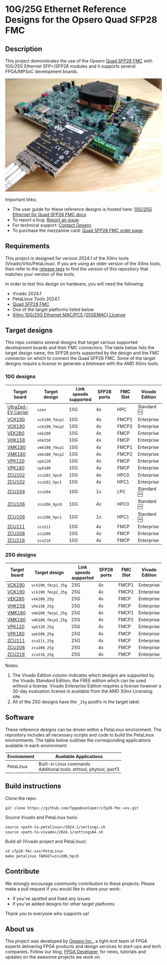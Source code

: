 # 10G/25G Ethernet Reference Designs for the Opsero Quad SFP28 FMC

## Description

This project demonstrates the use of the Opsero [Quad SFP28 FMC] with 10G/25G Ethernet SFP+/SFP28 modules
and it supports several FPGA/MPSoC development boards.

![Quad SFP28 FMC with VEK280](docs/source/images/quad-sfp28-fmc-vek280.jpg "Quad SFP28 FMC with VEK280")

Important links:

* The user guide for these reference designs is hosted here: [10G/25G Ethernet for Quad SFP28 FMC docs](https://sfp28-xxv.ethernetfmc.com "10G/25G Ethernet for Quad SFP28 FMC docs")
* To report a bug: [Report an issue](https://github.com/fpgadeveloper/sfp28-fmc-xxv/issues "Report an issue").
* For technical support: [Contact Opsero](https://opsero.com/contact-us "Contact Opsero").
* To purchase the mezzanine card: [Quad SFP28 FMC order page](https://opsero.com/product/quad-sfp28-fmc "Quad SFP28 FMC order page").

## Requirements

This project is designed for version 2024.1 of the Xilinx tools (Vivado/Vitis/PetaLinux). 
If you are using an older version of the Xilinx tools, then refer to the 
[release tags](https://github.com/fpgadeveloper/sfp28-fmc-xxv/tags "releases")
to find the version of this repository that matches your version of the tools.

In order to test this design on hardware, you will need the following:

* Vivado 2024.1
* PetaLinux Tools 2024.1
* [Quad SFP28 FMC]
* One of the target platforms listed below
* [Xilinx 10G/25G Ethernet MAC/PCS (25GEMAC) License](https://www.xilinx.com/products/intellectual-property/ef-di-25gemac.html)

## Target designs

This repo contains several designs that target various supported development boards and their
FMC connectors. The table below lists the target design name, the SFP28 ports supported by the design and 
the FMC connector on which to connect the Quad SFP28 FMC. Some of the target designs
require a license to generate a bitstream with the AMD Xilinx tools.

<!-- updater start -->
### 10G designs

| Target board          | Target design      | Link speeds <br> supported | SFP28 ports | FMC Slot    | Vivado<br> Edition |
|-----------------------|--------------------|------------|-------------|-------------|-------|
| [UltraZed-EV Carrier] | `uzev`             | 10G        | 4x          | HPC         | Standard :free: |
| [VCK190]              | `vck190_fmcp1`     | 10G        | 4x          | FMCP1       | Enterprise |
| [VCK190]              | `vck190_fmcp2`     | 10G        | 4x          | FMCP2       | Enterprise |
| [VEK280]              | `vek280`           | 10G        | 4x          | FMCP        | Enterprise |
| [VHK158]              | `vhk158`           | 10G        | 4x          | FMCP        | Enterprise |
| [VMK180]              | `vmk180_fmcp1`     | 10G        | 4x          | FMCP1       | Enterprise |
| [VMK180]              | `vmk180_fmcp2`     | 10G        | 4x          | FMCP2       | Enterprise |
| [VPK120]              | `vpk120`           | 10G        | 4x          | FMCP        | Enterprise |
| [VPK180]              | `vpk180`           | 10G        | 4x          | FMCP        | Enterprise |
| [ZCU102]              | `zcu102_hpc0`      | 10G        | 4x          | HPC0        | Enterprise |
| [ZCU102]              | `zcu102_hpc1`      | 10G        | 4x          | HPC1        | Enterprise |
| [ZCU104]              | `zcu104`           | 10G        | 1x          | LPC         | Standard :free: |
| [ZCU106]              | `zcu106_hpc0`      | 10G        | 4x          | HPC0        | Standard :free: |
| [ZCU106]              | `zcu106_hpc1`      | 10G        | 1x          | HPC1        | Standard :free: |
| [ZCU111]              | `zcu111`           | 10G        | 4x          | FMCP        | Enterprise |
| [ZCU208]              | `zcu208`           | 10G        | 4x          | FMCP        | Enterprise |
| [ZCU216]              | `zcu216`           | 10G        | 4x          | FMCP        | Enterprise |

### 25G designs

| Target board          | Target design      | Link speeds <br> supported | SFP28 ports | FMC Slot    | Vivado<br> Edition |
|-----------------------|--------------------|------------|-------------|-------------|-------|
| [VCK190]              | `vck190_fmcp1_25g` | 25G        | 4x          | FMCP1       | Enterprise |
| [VCK190]              | `vck190_fmcp2_25g` | 25G        | 4x          | FMCP2       | Enterprise |
| [VEK280]              | `vek280_25g`       | 25G        | 4x          | FMCP        | Enterprise |
| [VHK158]              | `vhk158_25g`       | 25G        | 4x          | FMCP        | Enterprise |
| [VMK180]              | `vmk180_fmcp1_25g` | 25G        | 4x          | FMCP1       | Enterprise |
| [VMK180]              | `vmk180_fmcp2_25g` | 25G        | 4x          | FMCP2       | Enterprise |
| [VPK120]              | `vpk120_25g`       | 25G        | 4x          | FMCP        | Enterprise |
| [VPK180]              | `vpk180_25g`       | 25G        | 4x          | FMCP        | Enterprise |
| [ZCU111]              | `zcu111_25g`       | 25G        | 4x          | FMCP        | Enterprise |
| [ZCU208]              | `zcu208_25g`       | 25G        | 4x          | FMCP        | Enterprise |
| [ZCU216]              | `zcu216_25g`       | 25G        | 4x          | FMCP        | Enterprise |

[UltraZed-EV Carrier]: https://www.xilinx.com/products/boards-and-kits/1-1s78dxb.html
[VCK190]: https://www.xilinx.com/vck190
[VEK280]: https://www.xilinx.com/vek280
[VHK158]: https://www.xilinx.com/vhk158
[VMK180]: https://www.xilinx.com/vmk180
[VPK120]: https://www.xilinx.com/vpk120
[VPK180]: https://www.xilinx.com/vpk180
[ZCU102]: https://www.xilinx.com/zcu102
[ZCU104]: https://www.xilinx.com/zcu104
[ZCU106]: https://www.xilinx.com/zcu106
[ZCU111]: https://www.xilinx.com/zcu111
[ZCU208]: https://www.xilinx.com/zcu208
[ZCU216]: https://www.xilinx.com/zcu216
<!-- updater end -->

Notes:
1. The Vivado Edition column indicates which designs are supported by the Vivado *Standard* Edition, the
   FREE edition which can be used without a license. Vivado *Enterprise* Edition requires
   a license however a 30-day evaluation license is available from the AMD Xilinx Licensing site.
2. All of the 25G designs have the `_25g` postfix in the target label.

## Software

These reference designs can be driven within a PetaLinux environment. 
The repository includes all necessary scripts and code to build the PetaLinux environments. The table 
below outlines the corresponding applications available in each environment:

| Environment      | Available Applications  |
|------------------|-------------------------|
| PetaLinux        | Built-in Linux commands<br>Additional tools: ethtool, phytool, iperf3 |

## Build instructions

Clone the repo:
```
git clone https://github.com/fpgadeveloper/sfp28-fmc-xxv.git
```

Source Vivado and PetaLinux tools:

```
source <path-to-petalinux>/2024.1/settings.sh
source <path-to-vivado>/2024.1/settings64.sh
```

Build all (Vivado project and PetaLinux):

```
cd sfp28-fmc-xxv/PetaLinux
make petalinux TARGET=zcu106_hpc0
```

## Contribute

We strongly encourage community contribution to these projects. Please make a pull request if you
would like to share your work:
* if you've spotted and fixed any issues
* if you've added designs for other target platforms

Thank you to everyone who supports us!

## About us

This project was developed by [Opsero Inc.](https://opsero.com "Opsero Inc."),
a tight-knit team of FPGA experts delivering FPGA products and design services to start-ups and tech companies. 
Follow our blog, [FPGA Developer](https://www.fpgadeveloper.com "FPGA Developer"), for news, tutorials and
updates on the awesome projects we work on.

[Quad SFP28 FMC]: https://ethernetfmc.com/docs/quad-sfp28-fmc/overview/

